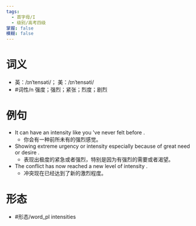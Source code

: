 ```yaml
---
tags:
  - 首字母/I
  - 级别/高考四级
掌握: false
模糊: false
---
```

# 词义
- 英：/ɪnˈtensəti/； 美：/ɪnˈtensəti/
- #词性/n  强度；强烈；紧张；烈度；剧烈
# 例句
- It can have an intensity like you 've never felt before .
	- 你会有一种前所未有的强烈感觉。
- Showing extreme urgency or intensity especially because of great need or desire .
	- 表现出极度的紧急或者强烈，特别是因为有强烈的需要或者渴望。
- The conflict has now reached a new level of intensity .
	- 冲突现在已经达到了新的激烈程度。
# 形态
- #形态/word_pl intensities
